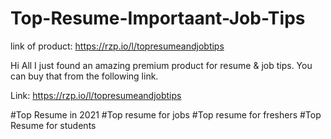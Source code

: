 # Top-Resume-Importaant-Job-Tips

link of product: https://rzp.io/l/topresumeandjobtips

Hi All
I just found an amazing premium product for resume & job tips.
You can buy that from the following link.

Link: https://rzp.io/l/topresumeandjobtips

#Top Resume in 2021
#Top resume for jobs
#Top resume for freshers
#Top Resume for students
